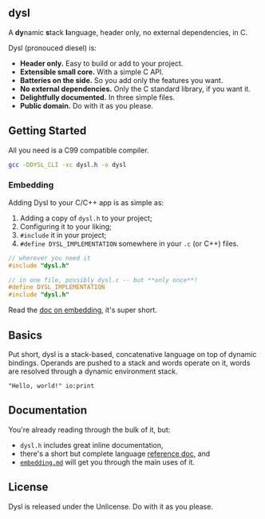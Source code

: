 ## dysl

A **dy**namic **s**tack **l**anguage, header only, no external dependencies, in C.

Dysl (pronouced diesel) is:
- **Header only.** Easy to build or add to your project.
- **Extensible small core.** With a simple C API.
- **Batteries on the side.** So you add only the features you want.
- **No external dependencies.** Only the C standard library, if you want it.
- **Delightfully documented.** In three simple files.
- **Public domain.** Do with it as you please.

## Getting Started

All you need is a C99 compatible compiler.

```sh
gcc -DDYSL_CLI -xc dysl.h -o dysl
```

### Embedding

Adding Dysl to your C/C++ app is as simple as:
1. Adding a copy of `dysl.h` to your project;
2. Configuring it to your liking;
3. `#include` it in your project;
4. `#define DYSL_IMPLEMENTATION` somewhere in your `.c` (or C++) files.

```c
// wherever you need it
#include "dysl.h"

// in one file, possibly dysl.c -- but **only once**!
#define DYSL_IMPLEMENTATION
#include "dysl.h"
```

Read the [doc on embedding](./docs/embedding.md), it's super short.

## Basics

Put short, dysl is a stack-based, concatenative language on top of dynamic bindings.
Operands are pushed to a stack and words operate on it, words are resolved through a
dynamic environment stack.

```dysl
"Hello, world!" io:print
```


## Documentation

You're already reading through the bulk of it, but:
- `dysl.h` includes great inline documentation,
- there's a short but complete language [reference doc](./docs/reference.md), and
- [`embedding.md`](./docs/embedding.md) will get you through the main uses of it.

## License

Dysl is released under the Unlicense. Do with it as you please.

